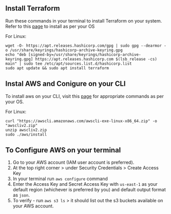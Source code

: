 ## Install Terraform
Run these commands in your terminal to install Terraform on your system.
Refer to this [page](https://developer.hashicorp.com/terraform/install) to install as per your OS 

For Linux: 

```
wget -O- https://apt.releases.hashicorp.com/gpg | sudo gpg --dearmor -o /usr/share/keyrings/hashicorp-archive-keyring.gpg
echo "deb [signed-by=/usr/share/keyrings/hashicorp-archive-keyring.gpg] https://apt.releases.hashicorp.com $(lsb_release -cs) main" | sudo tee /etc/apt/sources.list.d/hashicorp.list
sudo apt update && sudo apt install terraform
```
## Instal AWS and Conigure on your CLI
To install aws on your CLI, visit this [page](https://docs.aws.amazon.com/cli/latest/userguide/getting-started-install.html) for appropriate commands as per your OS.

For Linux:

```
curl "https://awscli.amazonaws.com/awscli-exe-linux-x86_64.zip" -o "awscliv2.zip"
unzip awscliv2.zip
sudo ./aws/install
```
## To Configure AWS on your terminal

1) Go to your AWS account (IAM user account is preferred).
2) At the top right corner > under Security Credentials > Create Access Key
3) In your terminal run `aws configure` command
4) Enter the Access Key and Secret Access Key with `us-east-1` as your default region (whichever is preferred by you) and default output format as `json`.
5) To verify - run `aws s3 ls` > it should list out the s3 buckets available on your AWS account.


